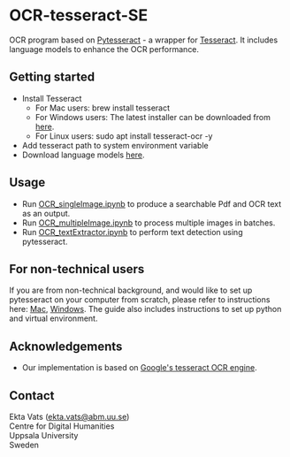 # OCR-tesseract-SE

OCR program based on [Pytesseract](https://pypi.org/project/pytesseract/) - a wrapper for [Tesseract](https://github.com/tesseract-ocr/tesseract). It includes language models to enhance the OCR performance.


## Getting started

* Install Tesseract
  * For Mac users: brew install tesseract
  * For Windows users: The latest installer can be downloaded from [here](https://github.com/UB-Mannheim/tesseract/wiki).
  * For Linux users: sudo apt install tesseract-ocr -y 
* Add tesseract path to system environment variable
* Download language models [here](https://github.com/tesseract-ocr/tessdata).


## Usage

* Run [OCR_singleImage.ipynb](https://github.com/ektavats/OCR-tesseract-SE/blob/main/OCR_singleImage.ipynb) to produce a searchable Pdf and OCR text as an output.
* Run [OCR_multipleImage.ipynb](https://github.com/ektavats/OCR-tesseract-SE/blob/main/OCR_multipleImages.ipynb) to process multiple images in batches.
* Run [OCR_textExtractor.ipynb](https://github.com/ektavats/OCR-tesseract-SE/blob/main/OCR_textExtractor.ipynb) to perform text detection using pytesseract.


## For non-technical users
If you are from non-technical background, and would like to set up pytesseract on your computer from scratch, please refer to instructions here: [Mac](https://github.com/ektavats/OCR-tesseract-SE/blob/main/How_to_install_tesseract_Mac.txt), [Windows](https://github.com/ektavats/OCR-tesseract-SE/blob/main/How_to_install_tesseract_windows.txt). The guide also includes instructions to set up python and virtual environment.


## Acknowledgements

* Our implementation is based on [Google's tesseract OCR engine](https://github.com/tesseract-ocr/tesseract).


## Contact

Ekta Vats (ekta.vats@abm.uu.se) <br />
Centre for Digital Humanities <br />
Uppsala University <br />
Sweden
